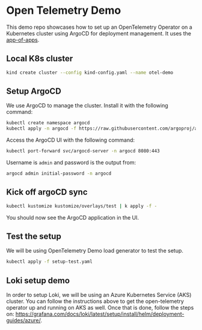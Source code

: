 # Open Telemetry Demo

This demo repo showcases how to set up an OpenTelemetry Operator on a
Kubernetes cluster using ArgoCD for deployment management. It uses the
[app-of-apps](https://argo-cd.readthedocs.io/en/stable/operator-manual/cluster-bootstrapping/#app-of-apps-pattern).

## Local K8s cluster

```bash
kind create cluster --config kind-config.yaml --name otel-demo
```

## Setup ArgoCD

We use ArgoCD to manage the cluster. Install it with the following command:

```bash
kubectl create namespace argocd
kubectl apply -n argocd -f https://raw.githubusercontent.com/argoproj/argo-cd/stable/manifests/install.yaml
```

Access the ArgoCD UI with the following command:

```bash
kubectl port-forward svc/argocd-server -n argocd 8080:443
```

Username is `admin` and password is the output from:

```bash
argocd admin initial-password -n argocd
```

## Kick off argoCD sync

```bash
kubectl kustomize kustomize/overlays/test | k apply -f -
```

You should now see the ArgoCD application in the UI.

## Test the setup

We will be using OpenTelemetry Demo load generator to test the setup.

```bash
kubectl apply -f setup-test.yaml
```

## Loki setup demo

In order to setup Loki, we will be using an Azure Kubernetes Service (AKS)
cluster. You can follow the instructions above to get the open-telemetry
operator up and running on AKS as well. Once that is done, follow the steps on:
<https://grafana.com/docs/loki/latest/setup/install/helm/deployment-guides/azure/>.

### 
